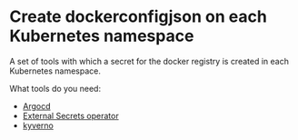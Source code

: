 # Create dockerconfigjson on each Kubernetes namespace

A set of tools with which a secret for the docker registry is created in each Kubernetes namespace.

What tools do you need:  
* [Argocd](https://argo-cd.readthedocs.io)
* [External Secrets operator](https://external-secrets.io/v0.7.2/)
* [kyverno](https://kyverno.io/)

